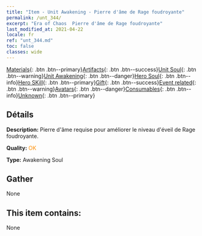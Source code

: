 ```yaml
---
title: "Item - Unit Awakening - Pierre d'âme de Rage foudroyante"
permalink: /unt_344/
excerpt: "Era of Chaos  Pierre d'âme de Rage foudroyante"
last_modified_at: 2021-04-22
locale: fr
ref: "unt_344.md"
toc: false
classes: wide
---
```

 [Materials](/ItemsFR/){: .btn .btn--primary}[Artifacts](/ItemsFR/Artifacts/){: .btn .btn--success}[Unit Soul](/ItemsFR/UnitSoul/){: .btn .btn--warning}[Unit Awakening](/ItemsFR/UnitAwakening/){: .btn .btn--danger}[Hero Soul](/ItemsFR/HeroSoul/){: .btn .btn--info}[Hero SKill](/ItemsFR/HeroSkill/){: .btn .btn--primary}[Gift](/ItemsFR/Gift/){: .btn .btn--success}[Event related](/ItemsFR/Events/){: .btn .btn--warning}[Avatars](/ItemsFR/Avatars/){: .btn .btn--danger}[Consumables](/ItemsFR/Consumables/){: .btn .btn--info}[Unknown](/ItemsFR/Unknown/){: .btn .btn--primary}

## Détails
 **Description:** Pierre d'âme requise pour améliorer le niveau d'éveil de Rage foudroyante.

 **Quality:** <span style="color: #FF8C00">OK</span>

 **Type:** Awakening Soul

## Gather

  None

## This item contains:

  None

